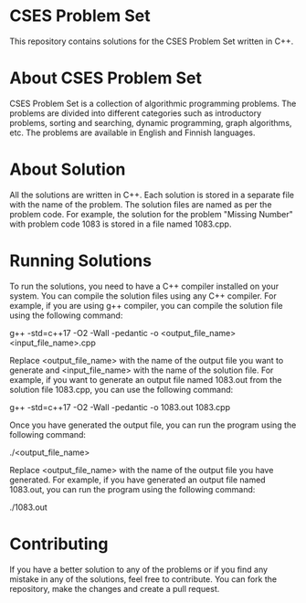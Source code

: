 # CSES Problem Set 
This repository contains solutions for the CSES Problem Set written in C++.
# About CSES Problem Set 
CSES Problem Set is a collection of algorithmic programming problems. The problems are divided into different categories such as introductory problems, sorting and searching, dynamic programming, graph algorithms, etc. The problems are available in English and Finnish languages.
# About Solution 
All the solutions are written in C++. Each solution is stored in a separate file with the name of the problem. The solution files are named as per the problem code. For example, the solution for the problem "Missing Number" with problem code 1083 is stored in a file named 1083.cpp.
# Running Solutions 
To run the solutions, you need to have a C++ compiler installed on your system. You can compile the solution files using any C++ compiler. For example, if you are using g++ compiler, you can compile the solution file using the following command:

g++ -std=c++17 -O2 -Wall -pedantic -o <output_file_name> <input_file_name>.cpp

Replace <output_file_name> with the name of the output file you want to generate and <input_file_name> with the name of the solution file. For example, if you want to generate an output file named 1083.out from the solution file 1083.cpp, you can use the following command:

g++ -std=c++17 -O2 -Wall -pedantic -o 1083.out 1083.cpp

Once you have generated the output file, you can run the program using the following command:

./<output_file_name>

Replace <output_file_name> with the name of the output file you have generated. For example, if you have generated an output file named 1083.out, you can run the program using the following command:

./1083.out

# Contributing 
If you have a better solution to any of the problems or if you find any mistake in any of the solutions, feel free to contribute. You can fork the repository, make the changes and create a pull request.


